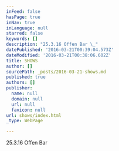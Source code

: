 ```yaml
---
inFeed: false
hasPage: true
inNav: true
inLanguage: null
starred: false
keywords: []
description: "25.3.16 Offen Bar \_"
datePublished: '2016-03-21T00:39:04.573Z'
dateModified: '2016-03-21T00:38:06.602Z'
title: SHOWS
author: []
sourcePath: _posts/2016-03-21-shows.md
published: true
authors: []
publisher:
  name: null
  domain: null
  url: null
  favicon: null
url: shows/index.html
_type: WebPage

---
```

25.3.16 Offen Bar